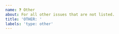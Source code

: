 ```yaml
---
name: ❓ Other
about: For all other issues that are not listed.
title: 'OTHER: '
labels: 'type: other'
---
```


